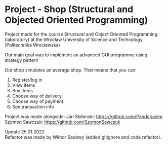 # Project - Shop (Structural and Objected Oriented Programming)
Project made for the course Structural and Object Oriented Programming (laboratory) at the Wrocław University of Science and Technology (Politechnika Wroclawska)

Our main goal was to implement an advanced GUI programme using strategy pattern

Our shop simulates an average shop. That means that you can:
1. Register/log in
2. View items
3. Buy items
4. Choose way of delivery 
5. Choose way of payment
6. See transaction info

Project was made alongside:
Jan Skibinski: https://github.com/Pandorianim
Szymon Sawczuk: https://github.com/SzymonSawczuk

Update 25.01.2022  
Refactor was made by Wiktor Sadowy (added gitignore and code refactor).
